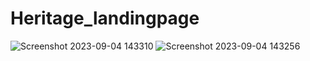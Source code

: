 # Heritage_landingpage
![Screenshot 2023-09-04 143310](https://github.com/skanarul8002/Heritage_landingpage/assets/112712827/7eb640fa-c495-4874-9181-17bb5ce3664f)
![Screenshot 2023-09-04 143256](https://github.com/skanarul8002/Heritage_landingpage/assets/112712827/40862522-8576-4ebb-b911-7d0be9d3cf34)
